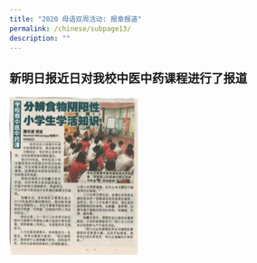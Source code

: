 ```yaml
---
title: "2020 母语双周活动: 报章报道"
permalink: /chinese/subpage13/
description: ""
---
```

## 新明日报近日对我校中医中药课程进行了报道
				
<img src="/images/accordion9-1.jpg" style="width:45%" alt="新明日报近日对我校中医中药课程进行了报道">